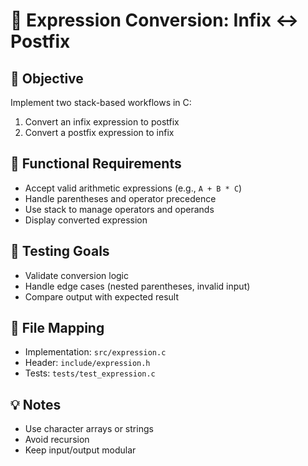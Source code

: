 # 🔄 Expression Conversion: Infix ↔ Postfix

## 🎯 Objective
Implement two stack-based workflows in C:
1. Convert an infix expression to postfix
2. Convert a postfix expression to infix

## 🧠 Functional Requirements
- Accept valid arithmetic expressions (e.g., `A + B * C`)
- Handle parentheses and operator precedence
- Use stack to manage operators and operands
- Display converted expression

## 🧪 Testing Goals
- Validate conversion logic
- Handle edge cases (nested parentheses, invalid input)
- Compare output with expected result

## 📂 File Mapping
- Implementation: `src/expression.c`
- Header: `include/expression.h`
- Tests: `tests/test_expression.c`

## 💡 Notes
- Use character arrays or strings
- Avoid recursion
- Keep input/output modular

